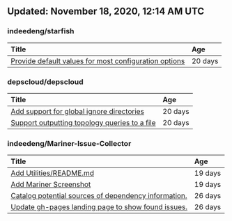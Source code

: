 ## Updated: November 18, 2020, 12:14 AM UTC


### indeedeng/starfish
|**Title**|**Age**|
|:----|:----|
|[Provide default values for most configuration options](https://github.com/indeedeng/starfish/issues/78)|20&nbsp;days|


### depscloud/depscloud
|**Title**|**Age**|
|:----|:----|
|[Add support for global ignore directories](https://github.com/depscloud/depscloud/issues/137)|20&nbsp;days|
|[Support outputting topology queries to a file](https://github.com/depscloud/depscloud/issues/135)|20&nbsp;days|


### indeedeng/Mariner-Issue-Collector
|**Title**|**Age**|
|:----|:----|
|[Add Utilities/README.md](https://github.com/indeedeng/Mariner-Issue-Collector/issues/30)|19&nbsp;days|
|[Add Mariner Screenshot](https://github.com/indeedeng/Mariner-Issue-Collector/issues/29)|19&nbsp;days|
|[Catalog potential sources of dependency information.](https://github.com/indeedeng/Mariner-Issue-Collector/issues/19)|26&nbsp;days|
|[Update gh-pages landing page to show found issues.](https://github.com/indeedeng/Mariner-Issue-Collector/issues/15)|26&nbsp;days|